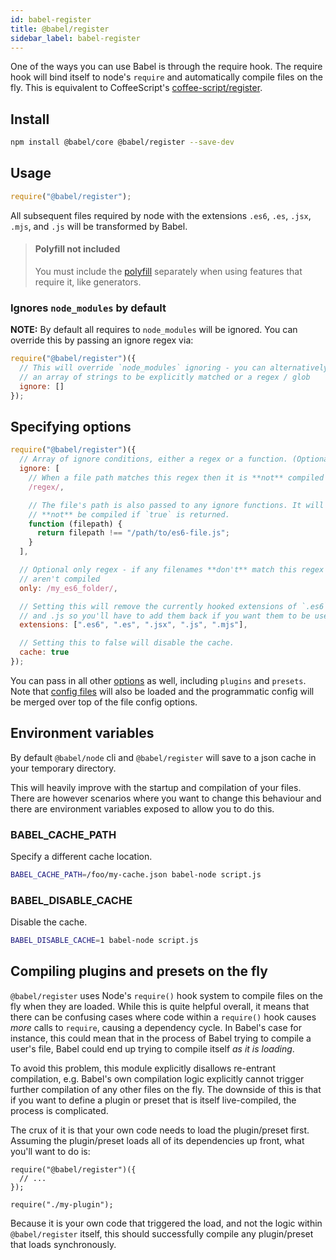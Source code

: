 ```yaml
---
id: babel-register
title: @babel/register
sidebar_label: babel-register
---
```


One of the ways you can use Babel is through the require hook. The require hook
will bind itself to node's `require` and automatically compile files on the
fly. This is equivalent to CoffeeScript's
[coffee-script/register](http://coffeescript.org/v2/annotated-source/register.html).

## Install

```sh
npm install @babel/core @babel/register --save-dev
```

## Usage

```js
require("@babel/register");
```

All subsequent files required by node with the extensions `.es6`, `.es`, `.jsx`,
`.mjs`, and `.js` will be transformed by Babel.

<blockquote class="babel-callout babel-callout-info">
  <h4>Polyfill not included</h4>
  <p>
    You must include the <a href="https://babeljs.io/docs/usage/polyfill/">polyfill</a> separately
    when using features that require it, like generators.
  </p>
</blockquote>

### Ignores `node_modules` by default

**NOTE:** By default all requires to `node_modules` will be ignored. You can
override this by passing an ignore regex via:

```js
require("@babel/register")({
  // This will override `node_modules` ignoring - you can alternatively pass
  // an array of strings to be explicitly matched or a regex / glob
  ignore: []
});
```

## Specifying options

```javascript
require("@babel/register")({
  // Array of ignore conditions, either a regex or a function. (Optional)
  ignore: [
    // When a file path matches this regex then it is **not** compiled
    /regex/,

    // The file's path is also passed to any ignore functions. It will
    // **not** be compiled if `true` is returned.
    function (filepath) {
      return filepath !== "/path/to/es6-file.js";
    }
  ],

  // Optional only regex - if any filenames **don't** match this regex then they
  // aren't compiled
  only: /my_es6_folder/,

  // Setting this will remove the currently hooked extensions of `.es6`, `.es`, `.jsx`, `.mjs`
  // and .js so you'll have to add them back if you want them to be used again.
  extensions: [".es6", ".es", ".jsx", ".js", ".mjs"],

  // Setting this to false will disable the cache.
  cache: true
});
```

You can pass in all other [options](options.md) as well, including `plugins` and `presets`.
Note that [config files](config-files.md) will also be loaded and the programmatic
config will be merged over top of the file config options.


## Environment variables

By default `@babel/node` cli and `@babel/register` will save to a json cache in your
temporary directory.

This will heavily improve with the startup and compilation of your files. There
are however scenarios where you want to change this behaviour and there are
environment variables exposed to allow you to do this.

### BABEL_CACHE_PATH

Specify a different cache location.

```sh
BABEL_CACHE_PATH=/foo/my-cache.json babel-node script.js
```

### BABEL_DISABLE_CACHE

Disable the cache.

```sh
BABEL_DISABLE_CACHE=1 babel-node script.js
```

## Compiling plugins and presets on the fly

`@babel/register` uses Node's `require()` hook system to compile files
on the fly when they are loaded. While this is quite helpful overall, it means
that there can be confusing cases where code within a `require()` hook causes
_more_ calls to `require`, causing a dependency cycle. In Babel's case for
instance, this could mean that in the process of Babel trying to compile a
user's file, Babel could end up trying to compile itself _as it is loading_.

To avoid this problem, this module explicitly disallows re-entrant compilation,
e.g. Babel's own compilation logic explicitly cannot trigger further compilation
of any other files on the fly. The downside of this is that if you want to
define a plugin or preset that is itself live-compiled, the process is
complicated.

The crux of it is that your own code needs to load the plugin/preset first.
Assuming the plugin/preset loads all of its dependencies up front, what you'll
want to do is:

```
require("@babel/register")({
  // ...
});

require("./my-plugin");
```

Because it is your own code that triggered the load, and not the logic within
`@babel/register` itself, this should successfully compile any plugin/preset
that loads synchronously.

